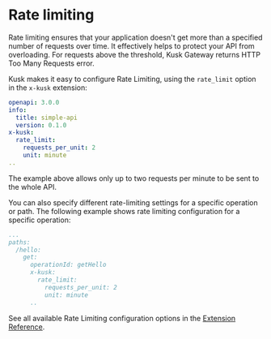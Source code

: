 # Rate limiting

Rate limiting ensures that your application doesn't get more than a specified number of requests over time. It effectively helps to protect your API from overloading. For requests above the threshold, Kusk Gateway returns HTTP Too Many Requests error.

Kusk makes it easy to configure Rate Limiting, using the `rate_limit` option in the `x-kusk` extension:

```yaml
openapi: 3.0.0
info:
  title: simple-api
  version: 0.1.0
x-kusk:
  rate_limit:
    requests_per_unit: 2
    unit: minute
..
```

The example above allows only up to two requests per minute to be sent to the whole API.

You can also specify different rate-limiting settings for a specific operation or path. The following example shows rate limiting configuration for a specific operation:

```yaml
...
paths:
  /hello:
    get:
      operationId: getHello
      x-kusk:
        rate_limit:
          requests_per_unit: 2
          unit: minute
      ..
```

See all available Rate Limiting configuration options in the [Extension Reference](../reference/extension/#rate-limiting).
